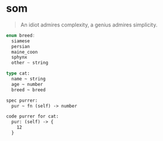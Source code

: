# som

> An idiot admires complexity, a genius admires simplicity.

```rust
enum breed:
  siamese
  persian
  maine_coon
  sphynx
  other ~ string

type cat:
  name ~ string
  age ~ number
  breed ~ breed

spec purrer:
  pur ~ fn (self) -> number

code purrer for cat:
  pur: (self) -> {
    12
  }
```
